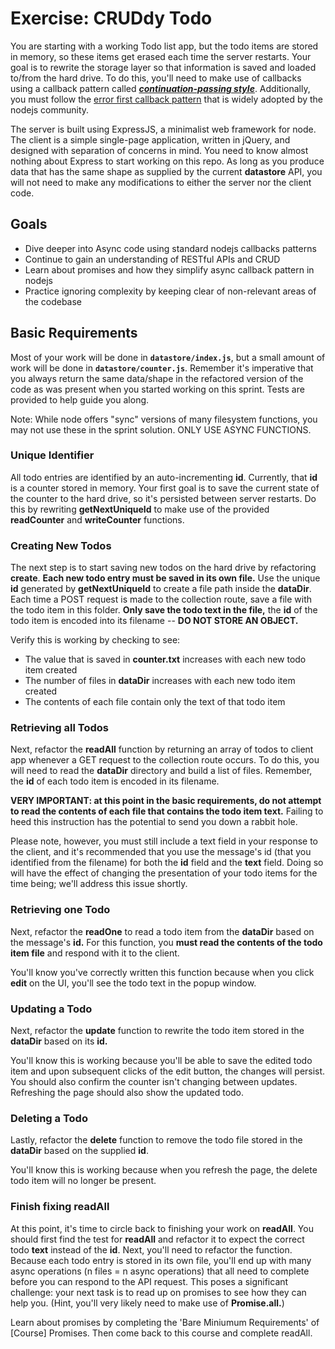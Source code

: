 # Exercise: CRUDdy Todo #

You are starting with a working Todo list app, but the todo items are stored in memory, so these items get erased each time the server restarts. Your goal is to rewrite the storage layer so that information is saved and loaded to/from the hard drive. To do this, you'll need to make use of callbacks using a callback pattern called ___[continuation-passing style](https://en.wikipedia.org/wiki/Continuation-passing_style)___. Additionally, you must follow the [error first callback pattern](http://fredkschott.com/post/2014/03/understanding-error-first-callbacks-in-node-js/) that is widely adopted by the nodejs community.

The server is built using ExpressJS, a minimalist web framework for node. The client is a simple single-page application, written in jQuery, and designed with separation of concerns in mind. You need to know almost nothing about Express to start working on this repo. As long as you produce data that has the same shape as supplied by the current __datastore__ API, you will not need to make any modifications to either the server nor the client code.

## Goals ##
* Dive deeper into Async code using standard nodejs callbacks patterns
* Continue to gain an understanding of RESTful APIs and CRUD
* Learn about promises and how they simplify async callback pattern in nodejs
* Practice ignoring complexity by keeping clear of non-relevant areas of the codebase


## Basic Requirements ##
Most of your work will be done in **`datastore/index.js`**, but a small amount of work will be done in **`datastore/counter.js`**. Remember it's imperative that you always return the same data/shape in the refactored version of the code as was present when you started working on this sprint. Tests are provided to help guide you along.

Note: While node offers "sync" versions of many filesystem functions, you may not use these in the sprint solution. ONLY USE ASYNC FUNCTIONS.

### Unique Identifier ###
All todo entries are identified by an auto-incrementing __id__. Currently, that __id__ is a counter stored in memory. Your first goal is to save the current state of the counter to the hard drive, so it's persisted between server restarts. Do this by rewriting __getNextUniqueId__ to make use of the provided __readCounter__ and __writeCounter__ functions.

### Creating New Todos ###
The next step is to start saving new todos on the hard drive by refactoring __create__. __Each new todo entry must be saved in its own file.__ Use the unique __id__ generated by __getNextUniqueId__ to create a file path inside the __dataDir__. Each time a POST request is made to the collection route, save a file with the todo item in this folder. __Only save the todo text in the file,__ the __id__ of the todo item is encoded into its filename -- __DO NOT STORE AN OBJECT.__

Verify this is working by checking to see:
* The value that is saved in __counter.txt__ increases with each new todo item created
* The number of files in __dataDir__ increases with each new todo item created
* The contents of each file contain only the text of that todo item


### Retrieving all Todos ###
Next, refactor the __readAll__ function by returning an array of todos to client app whenever a GET request to the collection route occurs. To do this, you will need to read the __dataDir__ directory and build a list of files. Remember, the __id__ of each todo item is encoded in its filename.

__VERY IMPORTANT: at this point in the basic requirements, do not attempt to read the contents of each file that contains the todo item text.__ Failing to heed this instruction has the potential to send you down a rabbit hole.

Please note, however, you must still include a text field in your response to the client, and it's recommended that you use the message's id (that you identified from the filename) for both the __id__ field and the __text__ field. Doing so will have the effect of changing the presentation of your todo items for the time being; we'll address this issue shortly.

### Retrieving one Todo ###
Next, refactor the __readOne__ to read a todo item from the __dataDir__ based on the message's __id.__ For this function, you __must read the contents of the todo item file__ and respond with it to the client.

You'll know you've correctly written this function because when you click __edit__ on the UI, you'll see the todo text in the popup window.

### Updating a Todo ###
Next, refactor the __update__ function to rewrite the todo item stored in the __dataDir__ based on its __id.__

You'll know this is working because you'll be able to save the edited todo item and upon subsequent clicks of the edit button, the changes will persist. You should also confirm the counter isn't changing between updates. Refreshing the page should also show the updated todo.

### Deleting a Todo ###
Lastly, refactor the __delete__ function to remove the todo file stored in the __dataDir__ based on the supplied __id__.

You'll know this is working because when you refresh the page, the delete todo item will no longer be present.

### Finish fixing readAll ###
At this point, it's time to circle back to finishing your work on __readAll__. You should first find the test for __readAll__ and refactor it to expect the correct todo __text__ instead of the __id__. Next, you'll need to refactor the function. Because each todo entry is stored in its own file, you'll end up with many async operations (n files = n async operations) that all need to complete before you can respond to the API request. This poses a significant challenge: your next task is to read up on promises to see how they can help you. (Hint, you'll very likely need to make use of __Promise.all.__)

Learn about promises by completing the 'Bare Miniumum Requirements' of [Course] Promises. Then come back to this course and complete readAll.
